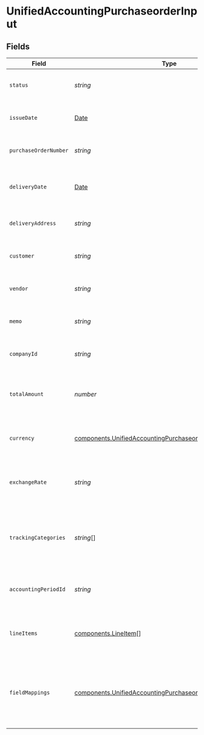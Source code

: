 # UnifiedAccountingPurchaseorderInput


## Fields

| Field                                                                                                                                      | Type                                                                                                                                       | Required                                                                                                                                   | Description                                                                                                                                | Example                                                                                                                                    |
| ------------------------------------------------------------------------------------------------------------------------------------------ | ------------------------------------------------------------------------------------------------------------------------------------------ | ------------------------------------------------------------------------------------------------------------------------------------------ | ------------------------------------------------------------------------------------------------------------------------------------------ | ------------------------------------------------------------------------------------------------------------------------------------------ |
| `status`                                                                                                                                   | *string*                                                                                                                                   | :heavy_minus_sign:                                                                                                                         | The status of the purchase order                                                                                                           | Pending                                                                                                                                    |
| `issueDate`                                                                                                                                | [Date](https://developer.mozilla.org/en-US/docs/Web/JavaScript/Reference/Global_Objects/Date)                                              | :heavy_minus_sign:                                                                                                                         | The issue date of the purchase order                                                                                                       | 2024-06-15T12:00:00Z                                                                                                                       |
| `purchaseOrderNumber`                                                                                                                      | *string*                                                                                                                                   | :heavy_minus_sign:                                                                                                                         | The purchase order number                                                                                                                  | PO-001                                                                                                                                     |
| `deliveryDate`                                                                                                                             | [Date](https://developer.mozilla.org/en-US/docs/Web/JavaScript/Reference/Global_Objects/Date)                                              | :heavy_minus_sign:                                                                                                                         | The delivery date for the purchase order                                                                                                   | 2024-07-15T12:00:00Z                                                                                                                       |
| `deliveryAddress`                                                                                                                          | *string*                                                                                                                                   | :heavy_minus_sign:                                                                                                                         | The UUID of the delivery address                                                                                                           | 801f9ede-c698-4e66-a7fc-48d19eebaa4f                                                                                                       |
| `customer`                                                                                                                                 | *string*                                                                                                                                   | :heavy_minus_sign:                                                                                                                         | The UUID of the customer                                                                                                                   | 801f9ede-c698-4e66-a7fc-48d19eebaa4f                                                                                                       |
| `vendor`                                                                                                                                   | *string*                                                                                                                                   | :heavy_minus_sign:                                                                                                                         | The UUID of the vendor                                                                                                                     | 801f9ede-c698-4e66-a7fc-48d19eebaa4f                                                                                                       |
| `memo`                                                                                                                                     | *string*                                                                                                                                   | :heavy_minus_sign:                                                                                                                         | A memo or note for the purchase order                                                                                                      | Purchase order for Q3 inventory                                                                                                            |
| `companyId`                                                                                                                                | *string*                                                                                                                                   | :heavy_minus_sign:                                                                                                                         | The UUID of the company                                                                                                                    | 801f9ede-c698-4e66-a7fc-48d19eebaa4f                                                                                                       |
| `totalAmount`                                                                                                                              | *number*                                                                                                                                   | :heavy_minus_sign:                                                                                                                         | The total amount of the purchase order in cents                                                                                            | 100000                                                                                                                                     |
| `currency`                                                                                                                                 | [components.UnifiedAccountingPurchaseorderInputCurrency](../../models/components/unifiedaccountingpurchaseorderinputcurrency.md)           | :heavy_minus_sign:                                                                                                                         | The currency of the purchase order                                                                                                         | USD                                                                                                                                        |
| `exchangeRate`                                                                                                                             | *string*                                                                                                                                   | :heavy_minus_sign:                                                                                                                         | The exchange rate applied to the purchase order                                                                                            | 1.2                                                                                                                                        |
| `trackingCategories`                                                                                                                       | *string*[]                                                                                                                                 | :heavy_minus_sign:                                                                                                                         | The UUIDs of the tracking categories associated with the purchase order                                                                    | [<br/>"801f9ede-c698-4e66-a7fc-48d19eebaa4f"<br/>]                                                                                         |
| `accountingPeriodId`                                                                                                                       | *string*                                                                                                                                   | :heavy_minus_sign:                                                                                                                         | The UUID of the associated accounting period                                                                                               | 801f9ede-c698-4e66-a7fc-48d19eebaa4f                                                                                                       |
| `lineItems`                                                                                                                                | [components.LineItem](../../models/components/lineitem.md)[]                                                                               | :heavy_minus_sign:                                                                                                                         | The line items associated with this purchase order                                                                                         |                                                                                                                                            |
| `fieldMappings`                                                                                                                            | [components.UnifiedAccountingPurchaseorderInputFieldMappings](../../models/components/unifiedaccountingpurchaseorderinputfieldmappings.md) | :heavy_minus_sign:                                                                                                                         | The custom field mappings of the object between the remote 3rd party & Panora                                                              | {<br/>"custom_field_1": "value1",<br/>"custom_field_2": "value2"<br/>}                                                                     |